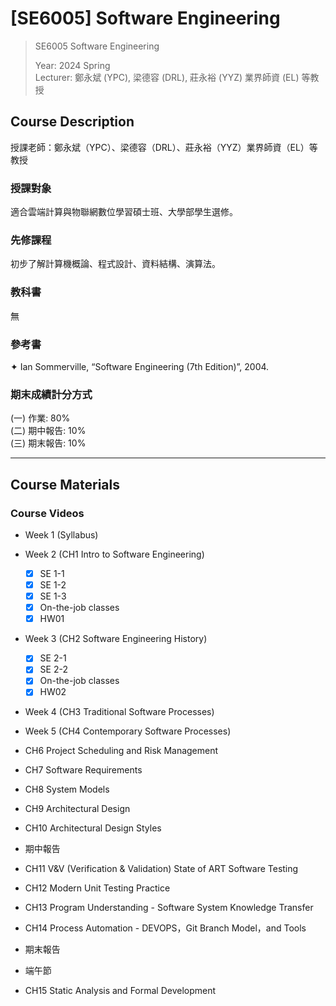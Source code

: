 # [SE6005] Software Engineering

> SE6005 Software Engineering
> 
> Year: 2024 Spring   
> Lecturer: 鄭永斌 (YPC), 梁德容 (DRL), 莊永裕 (YYZ) 業界師資 (EL) 等教授  


## Course Description
授課老師：鄭永斌（YPC）、梁德容（DRL）、莊永裕（YYZ）業界師資（EL）等教授

### 授課對象
適合雲端計算與物聯網數位學習碩士班、大學部學生選修。
### 先修課程
初步了解計算機概論、程式設計、資料結構、演算法。
### 教科書
無
### 參考書
✦ Ian Sommerville, “Software Engineering (7th Edition)”, 2004.

### 期末成績計分方式
(一) 作業: 80%  
(二) 期中報告: 10%  
(三) 期末報告: 10%

--- 

## Course Materials

### Course Videos
- Week 1 (Syllabus)
- Week 2 (CH1 Intro to Software Engineering)
  - [x] SE 1-1
  - [x] SE 1-2
  - [x] SE 1-3
  - [x] On-the-job classes
  - [x] HW01
- Week 3 (CH2 Software Engineering History)
  - [x] SE 2-1
  - [x] SE 2-2
  - [x] On-the-job classes
  - [x] HW02
- Week 4 (CH3 Traditional Software Processes)
- Week 5 (CH4 Contemporary Software Processes)


- CH6 Project Scheduling and Risk Management
- CH7 Software Requirements
- CH8 System Models
- CH9 Architectural Design
- CH10 Architectural Design Styles
- 期中報告
- CH11 V&V (Verification & Validation) State of ART Software Testing
- CH12 Modern Unit Testing Practice
- CH13 Program Understanding - Software System Knowledge Transfer
- CH14 Process Automation - DEVOPS，Git Branch Model，and Tools
- 期末報告
- 端午節
- CH15 Static Analysis and Formal Development


